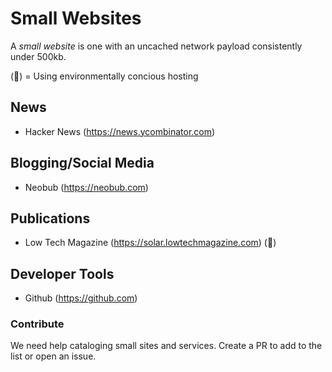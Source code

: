 # Small Websites
A *small website* is one with an uncached network payload consistently under 500kb.

(🌳) = Using environmentally concious hosting


## News
- Hacker News (https://news.ycombinator.com)

## Blogging/Social Media
- Neobub (https://neobub.com)

## Publications
- Low Tech Magazine (https://solar.lowtechmagazine.com) (🌳)

## Developer Tools
- Github (https://github.com)


### Contribute
We need help cataloging small sites and services. Create a PR to add to the list or open an issue.
